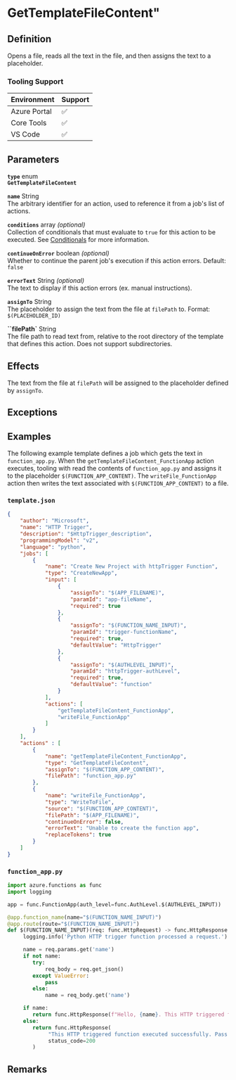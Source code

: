 # GetTemplateFileContent"

## Definition

Opens a file, reads all the text in the file, and then assigns the text to a placeholder.

### Tooling Support

| Environment  | Support |
| ------------ | ------- |
| Azure Portal | :white_check_mark: |
| Core Tools   | :white_check_mark: |
| VS Code      | :white_check_mark: |

## Parameters

**`type`** enum  
**`GetTemplateFileContent`**

<!-- vvv Common Parameters vvv -->
**`name`** String  
The arbitrary identifier for an action, used to reference it from a job's list of actions.

**`conditions`** array _(optional)_  
Collection of conditionals that must evaluate to `true` for this action to be executed. See [Conditionals](../conditionals.md) for more information.

**`continueOnError`** boolean _(optional)_  
Whether to continue the parent job's execution if this action errors. Default: `false`

**`errorText`** String _(optional)_  
The text to display if this action errors (ex. manual instructions).
<!-- ^^^ Common Parameters ^^^ -->

**`assignTo`** String  
The placeholder to assign the text from the file at `filePath` to. Format: `$(PLACEHOLDER_ID)`

**``filePath`** String  
The file path to read text from, relative to the root directory of the template that defines this action. Does not support subdirectories.

## Effects

The text from the file at `filePath` will be assigned to the placeholder defined by `assignTo`.

## Exceptions

## Examples

The following example template defines a job which gets the text in `function_app.py`. When the `getTemplateFileContent_FunctionApp` action executes, tooling with read the contents of `function_app.py` and assigns it to the placeholder `$(FUNCTION_APP_CONTENT)`. The `writeFile_FunctionApp` action then writes the text associated with `$(FUNCTION_APP_CONTENT)` to a file.

### `template.json`

```json
{
    "author": "Microsoft",
    "name": "HTTP Trigger",
    "description": "$HttpTrigger_description",
    "programmingModel": "v2",
    "language": "python",
    "jobs": [
        {
            "name": "Create New Project with httpTrigger Function",
            "type": "CreateNewApp",
            "input": [
                {
                    "assignTo": "$(APP_FILENAME)",
                    "paramId": "app-fileName",
                    "required": true
                },
                {
                    "assignTo": "$(FUNCTION_NAME_INPUT)",
                    "paramId": "trigger-functionName",
                    "required": true,
                    "defaultValue": "HttpTrigger"
                },
                {
                    "assignTo": "$(AUTHLEVEL_INPUT)",
                    "paramId": "httpTrigger-authLevel",
                    "required": true,
                    "defaultValue": "function"
                }
            ],
            "actions": [
                "getTemplateFileContent_FunctionApp",
                "writeFile_FunctionApp"
            ]
        }
    ],
    "actions" : [
        {
            "name": "getTemplateFileContent_FunctionApp",
            "type": "GetTemplateFileContent",
            "assignTo": "$(FUNCTION_APP_CONTENT)",
            "filePath": "function_app.py"
        },
        {
            "name": "writeFile_FunctionApp",
            "type": "WriteToFile",
            "source": "$(FUNCTION_APP_CONTENT)",
            "filePath": "$(APP_FILENAME)",
            "continueOnError": false,
            "errorText": "Unable to create the function app",
            "replaceTokens": true
        }
    ]
}
```

### `function_app.py`

```python
import azure.functions as func
import logging

app = func.FunctionApp(auth_level=func.AuthLevel.$(AUTHLEVEL_INPUT))

@app.function_name(name="$(FUNCTION_NAME_INPUT)")
@app.route(route="$(FUNCTION_NAME_INPUT)")
def $(FUNCTION_NAME_INPUT)(req: func.HttpRequest) -> func.HttpResponse:
     logging.info('Python HTTP trigger function processed a request.')

     name = req.params.get('name')
     if not name:
        try:
            req_body = req.get_json()
        except ValueError:
            pass
        else:
            name = req_body.get('name')

     if name:
        return func.HttpResponse(f"Hello, {name}. This HTTP triggered function executed successfully.")
     else:
        return func.HttpResponse(
             "This HTTP triggered function executed successfully. Pass a name in the query string or in the request body for a personalized response.",
             status_code=200
        )
```

## Remarks
